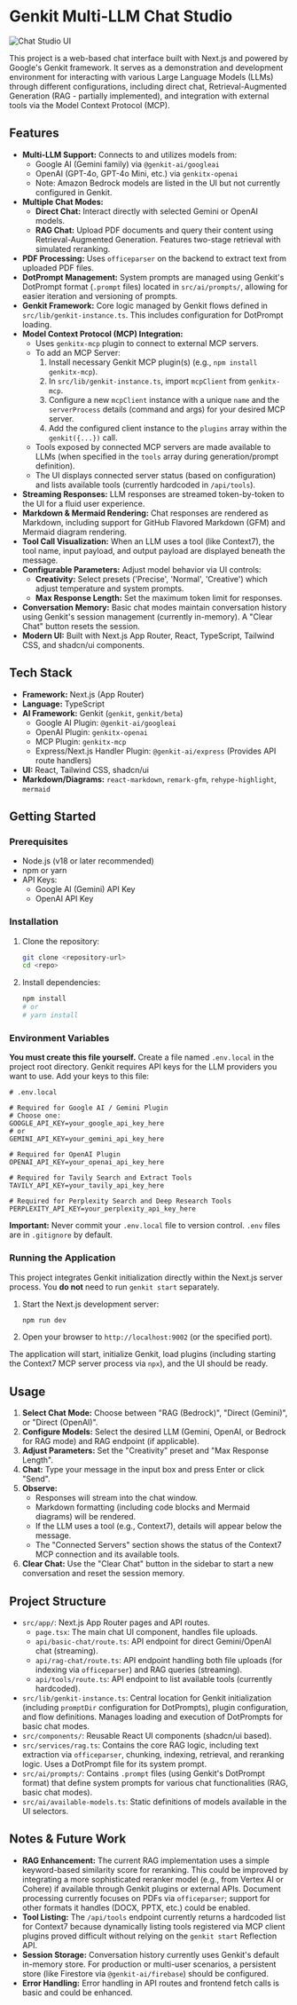 # Genkit Multi-LLM Chat Studio

![Chat Studio UI](docs/image.png)

This project is a web-based chat interface built with Next.js and powered by Google's Genkit framework. It serves as a demonstration and development environment for interacting with various Large Language Models (LLMs) through different configurations, including direct chat, Retrieval-Augmented Generation (RAG - partially implemented), and integration with external tools via the Model Context Protocol (MCP).

## Features

* **Multi-LLM Support:** Connects to and utilizes models from:
  * Google AI (Gemini family) via `@genkit-ai/googleai`
  * OpenAI (GPT-4o, GPT-4o Mini, etc.) via `genkitx-openai`
  * Note: Amazon Bedrock models are listed in the UI but not currently configured in Genkit.
* **Multiple Chat Modes:**
  * **Direct Chat:** Interact directly with selected Gemini or OpenAI models.
  * **RAG Chat:** Upload PDF documents and query their content using Retrieval-Augmented Generation. Features two-stage retrieval with simulated reranking.
* **PDF Processing:** Uses `officeparser` on the backend to extract text from uploaded PDF files.
* **DotPrompt Management:** System prompts are managed using Genkit's DotPrompt format (`.prompt` files) located in `src/ai/prompts/`, allowing for easier iteration and versioning of prompts.
* **Genkit Framework:** Core logic managed by Genkit flows defined in `src/lib/genkit-instance.ts`. This includes configuration for DotPrompt loading.
* **Model Context Protocol (MCP) Integration:**
  * Uses `genkitx-mcp` plugin to connect to external MCP servers.
  * To add an MCP Server:
    1. Install necessary Genkit MCP plugin(s) (e.g., `npm install genkitx-mcp`).
    2. In `src/lib/genkit-instance.ts`, import `mcpClient` from `genkitx-mcp`.
    3. Configure a new `mcpClient` instance with a unique `name` and the `serverProcess` details (command and args) for your desired MCP server.
    4. Add the configured client instance to the `plugins` array within the `genkit({...})` call.
  * Tools exposed by connected MCP servers are made available to LLMs (when specified in the `tools` array during generation/prompt definition).
  * The UI displays connected server status (based on configuration) and lists available tools (currently hardcoded in `/api/tools`).
* **Streaming Responses:** LLM responses are streamed token-by-token to the UI for a fluid user experience.
* **Markdown & Mermaid Rendering:** Chat responses are rendered as Markdown, including support for GitHub Flavored Markdown (GFM) and Mermaid diagram rendering.
* **Tool Call Visualization:** When an LLM uses a tool (like Context7), the tool name, input payload, and output payload are displayed beneath the message.
* **Configurable Parameters:** Adjust model behavior via UI controls:
  * **Creativity:** Select presets ('Precise', 'Normal', 'Creative') which adjust temperature and system prompts.
  * **Max Response Length:** Set the maximum token limit for responses.
* **Conversation Memory:** Basic chat modes maintain conversation history using Genkit's session management (currently in-memory). A "Clear Chat" button resets the session.
* **Modern UI:** Built with Next.js App Router, React, TypeScript, Tailwind CSS, and shadcn/ui components.

## Tech Stack

* **Framework:** Next.js (App Router)
* **Language:** TypeScript
* **AI Framework:** Genkit (`genkit`, `genkit/beta`)
  * Google AI Plugin: `@genkit-ai/googleai`
  * OpenAI Plugin: `genkitx-openai`
  * MCP Plugin: `genkitx-mcp`
  * Express/Next.js Handler Plugin: `@genkit-ai/express` (Provides API route handlers)
* **UI:** React, Tailwind CSS, shadcn/ui
* **Markdown/Diagrams:** `react-markdown`, `remark-gfm`, `rehype-highlight`, `mermaid`

## Getting Started

### Prerequisites

* Node.js (v18 or later recommended)
* npm or yarn
* API Keys:
  * Google AI (Gemini) API Key
  * OpenAI API Key

### Installation

1. Clone the repository:

    ```bash
    git clone <repository-url>
    cd <repo>
    ```

2. Install dependencies:

    ```bash
    npm install
    # or
    # yarn install
    ```

### Environment Variables

**You must create this file yourself.** Create a file named `.env.local` in the project root directory. Genkit requires API keys for the LLM providers you want to use. Add your keys to this file:

```dotenv
# .env.local

# Required for Google AI / Gemini Plugin
# Choose one:
GOOGLE_API_KEY=your_google_api_key_here
# or
GEMINI_API_KEY=your_gemini_api_key_here

# Required for OpenAI Plugin
OPENAI_API_KEY=your_openai_api_key_here

# Required for Tavily Search and Extract Tools
TAVILY_API_KEY=your_tavily_api_key_here

# Required for Perplexity Search and Deep Research Tools
PERPLEXITY_API_KEY=your_perplexity_api_key_here
```

**Important:** Never commit your `.env.local` file to version control. `.env` files are in `.gitignore` by default.

### Running the Application

This project integrates Genkit initialization directly within the Next.js server process. You **do not** need to run `genkit start` separately.

1. Start the Next.js development server:

    ```bash
    npm run dev
    ```

2. Open your browser to `http://localhost:9002` (or the specified port).

The application will start, initialize Genkit, load plugins (including starting the Context7 MCP server process via `npx`), and the UI should be ready.

## Usage

1. **Select Chat Mode:** Choose between "RAG (Bedrock)", "Direct (Gemini)", or "Direct (OpenAI)".
2. **Configure Models:** Select the desired LLM (Gemini, OpenAI, or Bedrock for RAG mode) and RAG endpoint (if applicable).
3. **Adjust Parameters:** Set the "Creativity" preset and "Max Response Length".
4. **Chat:** Type your message in the input box and press Enter or click "Send".
5. **Observe:**
    * Responses will stream into the chat window.
    * Markdown formatting (including code blocks and Mermaid diagrams) will be rendered.
    * If the LLM uses a tool (e.g., Context7), details will appear below the message.
    * The "Connected Servers" section shows the status of the Context7 MCP connection and its available tools.
6. **Clear Chat:** Use the "Clear Chat" button in the sidebar to start a new conversation and reset the session memory.

## Project Structure

* `src/app/`: Next.js App Router pages and API routes.
  * `page.tsx`: The main chat UI component, handles file uploads.
  * `api/basic-chat/route.ts`: API endpoint for direct Gemini/OpenAI chat (streaming).
  * `api/rag-chat/route.ts`: API endpoint handling both file uploads (for indexing via `officeparser`) and RAG queries (streaming).
  * `api/tools/route.ts`: API endpoint to list available tools (currently hardcoded).
* `src/lib/genkit-instance.ts`: Central location for Genkit initialization (including `promptDir` configuration for DotPrompts), plugin configuration, and flow definitions. Manages loading and execution of DotPrompts for basic chat modes.
* `src/components/`: Reusable React UI components (shadcn/ui based).
* `src/services/rag.ts`: Contains the core RAG logic, including text extraction via `officeparser`, chunking, indexing, retrieval, and reranking logic. Uses a DotPrompt file for its system prompt.
* `src/ai/prompts/`: Contains `.prompt` files (using Genkit's DotPrompt format) that define system prompts for various chat functionalities (RAG, basic chat modes).
* `src/ai/available-models.ts`: Static definitions of models available in the UI selectors.

## Notes & Future Work

* **RAG Enhancement:** The current RAG implementation uses a simple keyword-based similarity score for reranking. This could be improved by integrating a more sophisticated reranker model (e.g., from Vertex AI or Cohere) if available through Genkit plugins or external APIs. Document processing currently focuses on PDFs via `officeparser`; support for other formats it handles (DOCX, PPTX, etc.) could be enabled.
* **Tool Listing:** The `/api/tools` endpoint currently returns a hardcoded list for Context7 because dynamically listing tools registered via MCP client plugins proved difficult without relying on the `genkit start` Reflection API.
* **Session Storage:** Conversation history currently uses Genkit's default in-memory store. For production or multi-user scenarios, a persistent store (like Firestore via `@genkit-ai/firebase`) should be configured.
* **Error Handling:** Error handling in API routes and frontend fetch calls is basic and could be enhanced.

